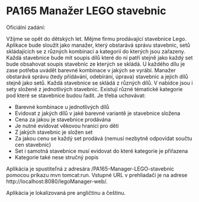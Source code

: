PA165 Manažer LEGO stavebnic
============================
Oficiální zadání:

Vžijme se opět do dětských let. Mějme firmu prodávající stavebnice Lego.
Aplikace bude sloužit jako manažer, který obstarává správu stavebnic,
setů skládajících se z různých kombinací a kategorií do kterých jsou zařazeny. 
Každá stavebnice bude mít soupis dílů které do ní patří stejně jako
každý set bude obsahovat soupis stavebnic ze kterých se skládá.
U každého dílu je zase potřeba uvádět barevné kombinace v jakých se vyrábí.
Manažer obstarává správu (tedy přídávání, odebírání, úprava) stavebnic a jejich dílů stejně jako setů.
Každá stavebnice se skládá z různých dílů. V nabídce jsou i sety složené z jednotlivých stavebnic.
Existují různé tématické kategorie pod které se stavebnice budou řadit. Je třeba uchovávat:

- Barevné kombinace u jednotlivých dílů
- Evidovat z jakých dílů v jaké barevné variantě je stavebnice složena
- Cena za jakou je stavebnice prodávána
- Je nutné evidovat věkovou hranici pro děti
- Z jakých stavebnic je složen set
- Za jakou cenu se každý set prodává (nemusí nezbytně odpovídat součtu cen stavebnic)
- Set i samotná stavebnice musí evidovat do které kategorie je přiřazena
- Kategorie také nese stručný popis

Aplikácia je spustiteľná z adresára /PA165-Manager-LEGO-stavebnic pomocou príkazu mvn tomcat:run. 
Vstupné URL v prehliadači je na adrese http://localhost:8080/legoManager-web/.

Aplikácia je lokalizovaná pre angličtinu a češtinu.

